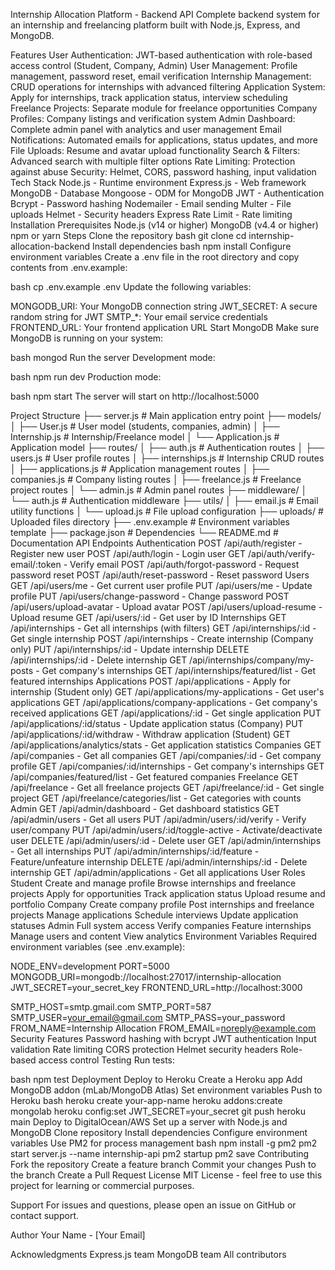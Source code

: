 Internship Allocation Platform - Backend API
Complete backend system for an internship and freelancing platform built with Node.js, Express, and MongoDB.

Features
User Authentication: JWT-based authentication with role-based access control (Student, Company, Admin)
User Management: Profile management, password reset, email verification
Internship Management: CRUD operations for internships with advanced filtering
Application System: Apply for internships, track application status, interview scheduling
Freelance Projects: Separate module for freelance opportunities
Company Profiles: Company listings and verification system
Admin Dashboard: Complete admin panel with analytics and user management
Email Notifications: Automated emails for applications, status updates, and more
File Uploads: Resume and avatar upload functionality
Search & Filters: Advanced search with multiple filter options
Rate Limiting: Protection against abuse
Security: Helmet, CORS, password hashing, input validation
Tech Stack
Node.js - Runtime environment
Express.js - Web framework
MongoDB - Database
Mongoose - ODM for MongoDB
JWT - Authentication
Bcrypt - Password hashing
Nodemailer - Email sending
Multer - File uploads
Helmet - Security headers
Express Rate Limit - Rate limiting
Installation
Prerequisites
Node.js (v14 or higher)
MongoDB (v4.4 or higher)
npm or yarn
Steps
Clone the repository
bash
git clone <your-repo-url>
cd internship-allocation-backend
Install dependencies
bash
npm install
Configure environment variables
Create a .env file in the root directory and copy contents from .env.example:

bash
cp .env.example .env
Update the following variables:

MONGODB_URI: Your MongoDB connection string
JWT_SECRET: A secure random string for JWT
SMTP_*: Your email service credentials
FRONTEND_URL: Your frontend application URL
Start MongoDB
Make sure MongoDB is running on your system:

bash
mongod
Run the server
Development mode:

bash
npm run dev
Production mode:

bash
npm start
The server will start on http://localhost:5000

Project Structure
├── server.js                 # Main application entry point
├── models/
│   ├── User.js              # User model (students, companies, admin)
│   ├── Internship.js        # Internship/Freelance model
│   └── Application.js       # Application model
├── routes/
│   ├── auth.js              # Authentication routes
│   ├── users.js             # User profile routes
│   ├── internships.js       # Internship CRUD routes
│   ├── applications.js      # Application management routes
│   ├── companies.js         # Company listing routes
│   ├── freelance.js         # Freelance project routes
│   └── admin.js             # Admin panel routes
├── middleware/
│   └── auth.js              # Authentication middleware
├── utils/
│   ├── email.js             # Email utility functions
│   └── upload.js            # File upload configuration
├── uploads/                 # Uploaded files directory
├── .env.example             # Environment variables template
├── package.json             # Dependencies
└── README.md               # Documentation
API Endpoints
Authentication
POST /api/auth/register - Register new user
POST /api/auth/login - Login user
GET /api/auth/verify-email/:token - Verify email
POST /api/auth/forgot-password - Request password reset
POST /api/auth/reset-password - Reset password
Users
GET /api/users/me - Get current user profile
PUT /api/users/me - Update profile
PUT /api/users/change-password - Change password
POST /api/users/upload-avatar - Upload avatar
POST /api/users/upload-resume - Upload resume
GET /api/users/:id - Get user by ID
Internships
GET /api/internships - Get all internships (with filters)
GET /api/internships/:id - Get single internship
POST /api/internships - Create internship (Company only)
PUT /api/internships/:id - Update internship
DELETE /api/internships/:id - Delete internship
GET /api/internships/company/my-posts - Get company's internships
GET /api/internships/featured/list - Get featured internships
Applications
POST /api/applications - Apply for internship (Student only)
GET /api/applications/my-applications - Get user's applications
GET /api/applications/company-applications - Get company's received applications
GET /api/applications/:id - Get single application
PUT /api/applications/:id/status - Update application status (Company)
PUT /api/applications/:id/withdraw - Withdraw application (Student)
GET /api/applications/analytics/stats - Get application statistics
Companies
GET /api/companies - Get all companies
GET /api/companies/:id - Get company profile
GET /api/companies/:id/internships - Get company's internships
GET /api/companies/featured/list - Get featured companies
Freelance
GET /api/freelance - Get all freelance projects
GET /api/freelance/:id - Get single project
GET /api/freelance/categories/list - Get categories with counts
Admin
GET /api/admin/dashboard - Get dashboard statistics
GET /api/admin/users - Get all users
PUT /api/admin/users/:id/verify - Verify user/company
PUT /api/admin/users/:id/toggle-active - Activate/deactivate user
DELETE /api/admin/users/:id - Delete user
GET /api/admin/internships - Get all internships
PUT /api/admin/internships/:id/feature - Feature/unfeature internship
DELETE /api/admin/internships/:id - Delete internship
GET /api/admin/applications - Get all applications
User Roles
Student
Create and manage profile
Browse internships and freelance projects
Apply for opportunities
Track application status
Upload resume and portfolio
Company
Create company profile
Post internships and freelance projects
Manage applications
Schedule interviews
Update application statuses
Admin
Full system access
Verify companies
Feature internships
Manage users and content
View analytics
Environment Variables
Required environment variables (see .env.example):

NODE_ENV=development
PORT=5000
MONGODB_URI=mongodb://localhost:27017/internship-allocation
JWT_SECRET=your_secret_key
FRONTEND_URL=http://localhost:3000

SMTP_HOST=smtp.gmail.com
SMTP_PORT=587
SMTP_USER=your_email@gmail.com
SMTP_PASS=your_password
FROM_NAME=Internship Allocation
FROM_EMAIL=noreply@example.com
Security Features
Password hashing with bcrypt
JWT authentication
Input validation
Rate limiting
CORS protection
Helmet security headers
Role-based access control
Testing
Run tests:

bash
npm test
Deployment
Deploy to Heroku
Create a Heroku app
Add MongoDB addon (mLab/MongoDB Atlas)
Set environment variables
Push to Heroku
bash
heroku create your-app-name
heroku addons:create mongolab
heroku config:set JWT_SECRET=your_secret
git push heroku main
Deploy to DigitalOcean/AWS
Set up a server with Node.js and MongoDB
Clone repository
Install dependencies
Configure environment variables
Use PM2 for process management
bash
npm install -g pm2
pm2 start server.js --name internship-api
pm2 startup
pm2 save
Contributing
Fork the repository
Create a feature branch
Commit your changes
Push to the branch
Create a Pull Request
License
MIT License - feel free to use this project for learning or commercial purposes.

Support
For issues and questions, please open an issue on GitHub or contact support.

Author
Your Name - [Your Email]

Acknowledgments
Express.js team
MongoDB team
All contributors
